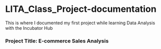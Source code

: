 
# LITA_Class_Project-documentation
This is where I documented my first project while learning Data Analysis with the Incubator Hub
### Project Title: E-commerce Sales Analysis
